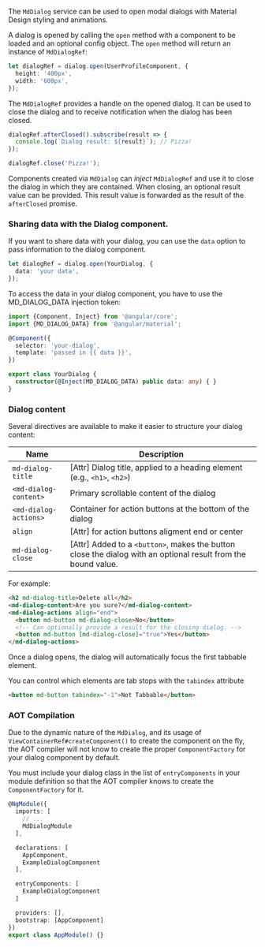 The `MdDialog` service can be used to open modal dialogs with Material Design styling and 
animations.

<!-- example(dialog-overview) -->

A dialog is opened by calling the `open` method with a component to be loaded and an optional 
config object. The `open` method will return an instance of `MdDialogRef`:

```ts
let dialogRef = dialog.open(UserProfileComponent, {
  height: '400px',
  width: '600px',
});
```

The `MdDialogRef` provides a handle on the opened dialog. It can be used to close the dialog and to
receive notification when the dialog has been closed.

```ts
dialogRef.afterClosed().subscribe(result => {
  console.log(`Dialog result: ${result}`); // Pizza!
});

dialogRef.close('Pizza!');

```

Components created via `MdDialog` can _inject_ `MdDialogRef` and use it to close the dialog
in which they are contained. When closing, an optional result value can be provided. This result
value is forwarded as the result of the `afterClosed` promise. 

### Sharing data with the Dialog component.
If you want to share data with your dialog, you can use the `data` option to pass information to the dialog component.

```ts
let dialogRef = dialog.open(YourDialog, {
  data: 'your data',
});
```

To access the data in your dialog component, you have to use the MD_DIALOG_DATA injection token:
```ts
import {Component, Inject} from '@angular/core';
import {MD_DIALOG_DATA} from '@angular/material';

@Component({
  selector: 'your-dialog',
  template: 'passed in {{ data }}',
})

export class YourDialog {
  constructor(@Inject(MD_DIALOG_DATA) public data: any) { }
}
```

### Dialog content
Several directives are available to make it easier to structure your dialog content:

| Name                  | Description                                                                                                   |
|-----------------------|---------------------------------------------------------------------------------------------------------------|
| `md-dialog-title`     | \[Attr] Dialog title, applied to a heading element (e.g., `<h1>`, `<h2>`)                                     |
| `<md-dialog-content>` | Primary scrollable content of the dialog                                                                      |
| `<md-dialog-actions>` | Container for action buttons at the bottom of the dialog                                                      |
| `align`               | \[Attr] for action buttons aligment end or center                                                             |
| `md-dialog-close`     | \[Attr] Added to a `<button>`, makes the button close the dialog with an optional result from the bound value.|

For example:
```html
<h2 md-dialog-title>Delete all</h2>
<md-dialog-content>Are you sure?</md-dialog-content>
<md-dialog-actions align="end">
  <button md-button md-dialog-close>No</button>
  <!-- Can optionally provide a result for the closing dialog. -->
  <button md-button [md-dialog-close]="true">Yes</button>
</md-dialog-actions>
```

Once a dialog opens, the dialog will automatically focus the first tabbable element.

You can control which elements are tab stops with the `tabindex` attribute

```html
<button md-button tabindex="-1">Not Tabbable</button>
```

### AOT Compilation

Due to the dynamic nature of the `MdDialog`, and its usage of `ViewContainerRef#createComponent()`
to create the component on the fly, the AOT compiler will not know to create the proper
`ComponentFactory` for your dialog component by default.

You must include your dialog class in the list of `entryComponents` in your module definition so
that the AOT compiler knows to create the `ComponentFactory` for it.

```ts
@NgModule({
  imports: [
    // ...
    MdDialogModule
  ],

  declarations: [
    AppComponent,
    ExampleDialogComponent
  ],

  entryComponents: [
    ExampleDialogComponent
  ]

  providers: [],
  bootstrap: [AppComponent]
})
export class AppModule() {}
```

